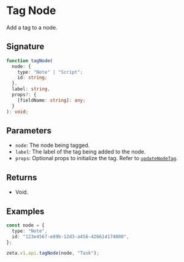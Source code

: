 # Tag Node

Add a tag to a node.

## Signature

```TypeScript
function tagNode(
  node: {
    type: "Note" | "Script";
    id: string;
  },
  label: string,
  props?: {
    [fieldName: string]: any;
  }
): void;
```

## Parameters

- `node`: The node being tagged.
- `label`: The label of the tag being added to the node.
- `props`: Optional props to initialize the tag. Refer to [`updateNodeTag`](/guide/zeta-api/main-api/update-node-tag).

## Returns

- Void.

## Examples

```TypeScript
const node = {
  type: "Note",
  id: "123e4567-e89b-12d3-a456-426614174000",
};

zeta.v1.api.tagNode(node, "Task");
```
